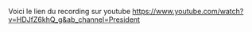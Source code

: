 Voici le lien du recording sur youtube https://www.youtube.com/watch?v=HDJfZ6khQ_g&ab_channel=President